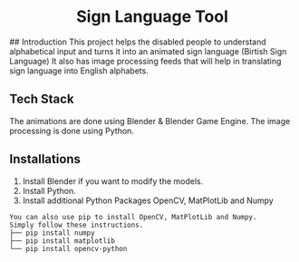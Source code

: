 <h1 align = 'center'>Sign Language Tool</h1>
## Introduction
This project helps the disabled people to understand alphabetical input and turns it into an animated sign language (Birtish Sign Language)
It also has image processing feeds that will help in translating sign language into English alphabets.

## Tech Stack
The animations are done using Blender & Blender Game Engine.
The image processing is done using Python.

## Installations
1. Install Blender if you want to modify the models.
2. Install Python.
3. Install additional Python Packages OpenCV, MatPlotLib and Numpy
```
You can also use pip to install OpenCV, MatPlotLib and Numpy.  
Simply follow these instructions.
├── pip install numpy
├── pip install matplotlib
└── pip install opencv-python
```
